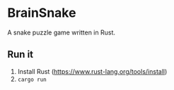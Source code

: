 # BrainSnake

A snake puzzle game written in Rust.



## Run it

  1. Install Rust (https://www.rust-lang.org/tools/install)
  2. ```cargo run``` 

